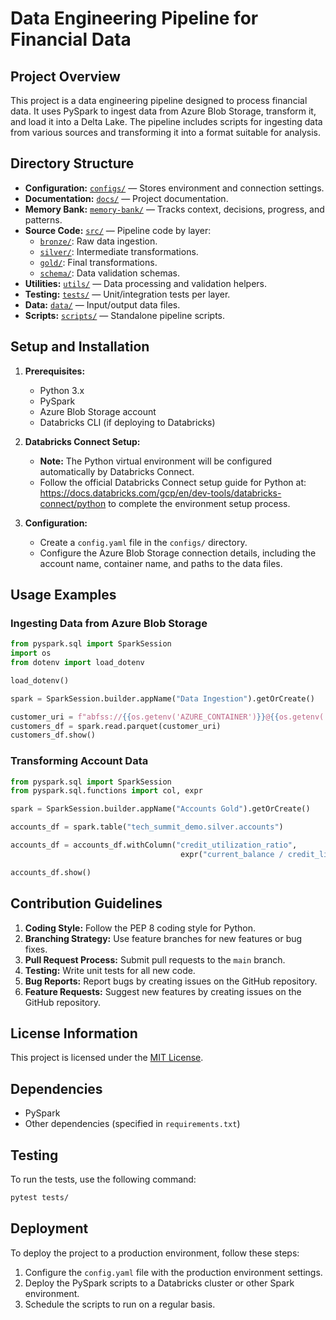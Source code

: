 # Data Engineering Pipeline for Financial Data

## Project Overview

This project is a data engineering pipeline designed to process financial data. It uses PySpark to ingest data from Azure Blob Storage, transform it, and load it into a Delta Lake. The pipeline includes scripts for ingesting data from various sources and transforming it into a format suitable for analysis.

## Directory Structure

- **Configuration:** [`configs/`](configs/README.md) — Stores environment and connection settings.
- **Documentation:** [`docs/`](docs/README.md) — Project documentation.
- **Memory Bank:** [`memory-bank/`](memory-bank/productContext.md) — Tracks context, decisions, progress, and patterns.
- **Source Code:** [`src/`](src/bronze/README.md) — Pipeline code by layer:
  - [`bronze/`](src/bronze/README.md): Raw data ingestion.
  - [`silver/`](src/silver/README.md): Intermediate transformations.
  - [`gold/`](src/gold/README.md): Final transformations.
  - [`schema/`](src/schema/): Data validation schemas.
- **Utilities:** [`utils/`](utils/README.md) — Data processing and validation helpers.
- **Testing:** [`tests/`](tests/README.md) — Unit/integration tests per layer.
- **Data:** [`data/`](data/README.md) — Input/output data files.
- **Scripts:** [`scripts/`](scripts/README.md) — Standalone pipeline scripts.

## Setup and Installation

1.  **Prerequisites:**
    *   Python 3.x
    *   PySpark
    *   Azure Blob Storage account
    *   Databricks CLI (if deploying to Databricks)

2.  **Databricks Connect Setup:**
    *   **Note:** The Python virtual environment will be configured automatically by Databricks Connect.
    *   Follow the official Databricks Connect setup guide for Python at: https://docs.databricks.com/gcp/en/dev-tools/databricks-connect/python to complete the environment setup process.

3.  **Configuration:**
    *   Create a `config.yaml` file in the `configs/` directory.
    *   Configure the Azure Blob Storage connection details, including the account name, container name, and paths to the data files.

## Usage Examples

### Ingesting Data from Azure Blob Storage

```python
from pyspark.sql import SparkSession
import os
from dotenv import load_dotenv

load_dotenv()

spark = SparkSession.builder.appName("Data Ingestion").getOrCreate()

customer_uri = f"abfss://{{os.getenv('AZURE_CONTAINER')}}@{{os.getenv('AZURE_STORAGE_ACCOUNT')}}.dfs.core.windows.net{{os.getenv('AZURE_CUSTOMER_PATH')}}"
customers_df = spark.read.parquet(customer_uri)
customers_df.show()
```

### Transforming Account Data

```python
from pyspark.sql import SparkSession
from pyspark.sql.functions import col, expr

spark = SparkSession.builder.appName("Accounts Gold").getOrCreate()

accounts_df = spark.table("tech_summit_demo.silver.accounts")

accounts_df = accounts_df.withColumn("credit_utilization_ratio",
                                      expr("current_balance / credit_limit"))

accounts_df.show()
```

## Contribution Guidelines

1.  **Coding Style:** Follow the PEP 8 coding style for Python.
2.  **Branching Strategy:** Use feature branches for new features or bug fixes.
3.  **Pull Request Process:** Submit pull requests to the `main` branch.
4.  **Testing:** Write unit tests for all new code.
5.  **Bug Reports:** Report bugs by creating issues on the GitHub repository.
6.  **Feature Requests:** Suggest new features by creating issues on the GitHub repository.

## License Information

This project is licensed under the [MIT License](LICENSE).

## Dependencies

*   PySpark
*   Other dependencies (specified in `requirements.txt`)

## Testing

To run the tests, use the following command:

```bash
pytest tests/
```

## Deployment

To deploy the project to a production environment, follow these steps:

1.  Configure the `config.yaml` file with the production environment settings.
2.  Deploy the PySpark scripts to a Databricks cluster or other Spark environment.
3.  Schedule the scripts to run on a regular basis.